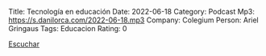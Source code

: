 Title: Tecnología en educación
Date: 2022-06-18
Category: Podcast
Mp3: https://s.danilorca.com/2022-06-18.mp3
Company: Colegium
Person: Ariel Gringaus
Tags: Educacion
Rating: 0

<a href="https://s.danilorca.com/2022-06-18.mp3" type="audio/mpeg">
Escuchar
</a>
